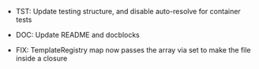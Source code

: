 - TST: Update testing structure, and disable  auto-resolve for container tests

- DOC: Update README and docblocks

- FIX: TemplateRegistry map now passes the array via set to make the file
  inside a closure
